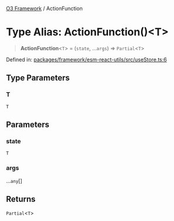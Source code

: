 [O3 Framework](../API.md) / ActionFunction

# Type Alias: ActionFunction()\<T\>

> **ActionFunction**\<`T`\> = (`state`, ...`args`) => `Partial`\<`T`\>

Defined in: [packages/framework/esm-react-utils/src/useStore.ts:6](https://github.com/openmrs/openmrs-esm-core/blob/main/packages/framework/esm-react-utils/src/useStore.ts#L6)

## Type Parameters

### T

`T`

## Parameters

### state

`T`

### args

...`any`[]

## Returns

`Partial`\<`T`\>
